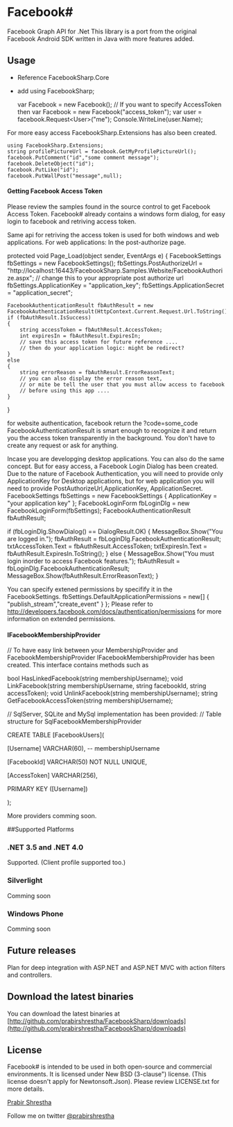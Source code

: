 Facebook#
=========
Facebook Graph API for .Net
This library is a port from the original Facebook Android SDK written in Java with more features added.

## Usage
* Reference FacebookSharp.Core
* add using FacebookSharp;

	var Facebook = new Facebook();
	// If you want to specify AccessToken then
	var Facebook = new Facebook("access_token");
	var user = facebook.Request&lt;User>("me");
	Console.WriteLine(user.Name);
	
For more easy access FacebookSharp.Extensions has also been created.

	using FacebookSharp.Extensions;
	string profilePictureUrl = facebook.GetMyProfilePictureUrl();
	facebook.PutComment("id","some comment message");
	facebook.DeleteObject("id");
	facebook.PutLike("id");
	facebook.PutWallPost("message",null);

#### Getting Facebook Access Token
Please review the samples found in the source control to get Facebook Access Token.
Facebook# already contains a windows form dialog, for easy login to facebook and retriving access token.

Same api for retriving the access token is used for both windows and web applications.
For web applications:
In the post-authorize page.

protected void Page_Load(object sender, EventArgs e)
{
	FacebookSettings fbSettings  = new FacebookSettings();
	fbSettings.PostAuthorizeUrl  = "http://localhost:16443/FacebookSharp.Samples.Website/FacebookAuthorize.aspx"; // change this to your appropriate post authorize url
	fbSettings.ApplicationKey 	 = "application_key";
	fbSettings.ApplicationSecret = "application_secret";
	
	FacebookAuthenticationResult fbAuthResult = new FacebookAuthenticationResult(HttpContext.Current.Request.Url.ToString(),fbSettings);
	if (fbAuthResult.IsSuccess)
	{
		string accessToken = fbAuthResult.AccessToken;
		int expiresIn = fbAuthResult.ExpiresIn;
		// save this access token for future reference ....
		// then do your application logic: might be redirect?
	}
	else
	{
		string errorReason = fbAuthResult.ErrorReasonText;
		// you can also display the error reason text,
		// or mite be tell the user that you must allow access to facebook
		// before using this app ....
	}
}

for website authentication, facebook return the ?code=some_code 
FacebookAuthenticationResult is smart enough to recognize it and return you the access token transparently in the background.
You don't have to create any request or ask for anything.

Incase you are developging desktop applications. You can also do the same concept. But for easy access, a Facebook Login Dialog has been created.
Due to the nature of Facebook Authentication, you will need to provide only ApplicationKey for Desktop applications, but for web application you will need to provide PostAuthorizeUrl,ApplicationKey, ApplicationSecret.
FacebookSettings fbSettings = new FacebookSettings { ApplicationKey = "your application key" };
FacebookLoginForm fbLoginDlg = new FacebookLoginForm(fbSettings);
FacebookAuthenticationResult fbAuthResult;

if (fbLoginDlg.ShowDialog() == DialogResult.OK)
{
	MessageBox.Show("You are logged in.");
	fbAuthResult = fbLoginDlg.FacebookAuthenticationResult;
	txtAccessToken.Text = fbAuthResult.AccessToken;
	txtExpiresIn.Text = fbAuthResult.ExpiresIn.ToString();
}
else
{
	MessageBox.Show("You must login inorder to access Facebook features.");
	fbAuthResult = fbLoginDlg.FacebookAuthenticationResult;
	MessageBox.Show(fbAuthResult.ErrorReasonText);
}

You can specify extened permissions by specifify it in the FacebookSettings.
fbSettings.DefaultApplicationPermissions = new[] { "publish_stream","create_event" } };
Please refer to http://developers.facebook.com/docs/authentication/permissions for more information on extended permissions.

#### IFacebookMembershipProvider
// To have easy link between your MembershipProvider and FacebookMembershipProvider IFacebookMembershipProvider has been created. This interface contains methods such as 

bool HasLinkedFacebook(string membershipUsername);
void LinkFacebook(string membershipUsername, string facebookId, string accessToken);
void UnlinkFacebook(string membershipUsername);
string GetFacebookAccessToken(string membershipUsername);

// SqlServer, SQLite and MySql implementation has been provided:
// Table structure for SqlFacebookMembershipProvider

CREATE TABLE [FacebookUsers](

  [Username] VARCHAR(60), -- membershipUsername
  
  [FacebookId] VARCHAR(50) NOT NULL UNIQUE,
  
  [AccessToken] VARCHAR(256),
  
  PRIMARY KEY ([Username])
  
);

More providers comming soon.

##Supported Platforms

### .NET 3.5 and .NET 4.0
Supported. (Client profile supported too.)

### Silverlight
Comming soon

### Windows Phone
Comming soon

## Future releases
Plan for deep integration with ASP.NET and ASP.NET MVC with action filters and controllers.

## Download the latest binaries

You can download the latest binaries at [http://github.com/prabirshrestha/FacebookSharp/downloads](http://github.com/prabirshrestha/FacebookSharp/downloads)

## License

Facebook# is intended to be used in both open-source and commercial environments. It is licensed under New BSD (3-clause") license. (This license doesn't apply for Newtonsoft.Json). Please review LICENSE.txt for more details.

[Prabir Shrestha](http://www.prabir.me)

Follow me on twitter [@prabirshrestha](http://www.twitter.com/prabirshrestha)